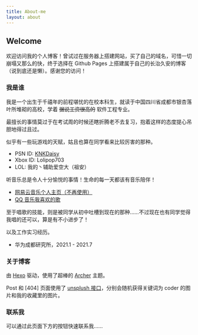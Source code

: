 ```yaml
---
title: About-me
layout: about
---
```

## Welcome

欢迎访问我的个人博客！曾试过在服务器上搭建网站，买了自己的域名，可惜一切崩塌又那么的快，终于选择在 Github Pages 上搭建属于自己的长治久安的博客（说到底还是懒）。感谢您的访问！

### 我是谁

我是一个出生于千禧年的前程堪忧的在校本科生，就读于中国四川省成都市银杏落叶所堆砌的高校，学着 ~~据说工资很高的~~ 软件工程专业。

最擅长的事情莫过于在考试周的时候还瞎折腾老不去复习，抱着这样的态度提心吊胆地得过且过。

似乎有一些玩游戏的天赋，姑且也算在同学看来比较厉害的那种。

- PSN ID: [KNKDaisy](http://psnine.com/psnid/knkdaisy)
- Xbox ID: Lolipop703
- LOL: 我的丶辅助爱空大（祖安）

听音乐总是令人十分愉悦的事情！生命的每一天都该有音乐陪伴！

- [网易云音乐个人主页（不再使用）](https://music.163.com/#/user/home?id=261856338)
- [QQ 音乐我喜欢的歌](https://y.qq.com/n/yqq/playlist/1204219211.html)

至于唱歌的技能，则是被同学从初中吐槽到现在的那种……不过现在也有同学觉得我唱的还可以，算是有不小进步了！

以及工作实习经历。

- 华为成都研究所，2021.1 - 2021.7

### 关于博客

由 [Hexo](https://hexo.io) 驱动，使用了超棒的 [Archer](https://github.com/fi3ework/hexo-theme-archer) 主题。

Post 和 [404] 页面使用了 [unsplush 接口](https://source.unsplash.com/)，分别会随机获得关键词为 coder 的图片和我的收藏里的图片。

### 联系我

可以通过此页面下方的按钮快速联系我……
